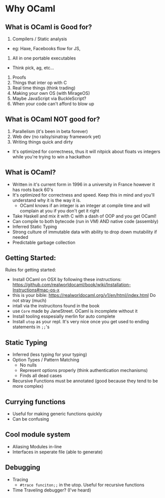 # Why OCaml

## What is OCaml is Good for?

1. Compilers / Static analysis
  - eg: Haxe, Facebooks flow for JS, 
1. All in one portable executables
  - Think pick, ag, etc...
1. Proofs
1. Things that inter op with C
1. Real time things (think trading)
1. Making your own OS (with MirageOS)
1. Maybe JavaScript via BuckleScript?
1. When your code can't afford to blow up 


## What is OCaml NOT good for?

1. Parallelism (it's been in beta forever)
1. Web dev (no railsy/sinatray framework yet)
1. Writing things quick and dirty
  - It's optimized for correctness, thus it will nitpick about floats vs integers while you're trying to win a hackathon

## What is OCaml?

- Written in it's current form in 1996 in a university in France however it has roots back 60's
- It's optimized for correctness and speed. Keep this in mind and you'll understand why it is the way it is.
  - OCaml knows if an integer is an integer at compile time and will complain at you if you don't get it right
- Take Haskell and mix it with C with a dash of OOP and you get OCaml!
- Can compile to both bytecode (run in VM) AND native code (assembly)
- Inferred Static Typing
- Strong culture of immutable data  with ability to drop down mutability if needed
- Predictable garbage collection

## Getting Started:

Rules for getting started:

- Install OCaml on OSX by following these instructions: <https://github.com/realworldocaml/book/wiki/Installation-Instructions#mac-os-x>
- this is your bible: <https://realworldocaml.org/v1/en/html/index.html> Do not stray (much)
- intall via the instrucitons found in the book
- use `Core` made by JaneStreet. OCaml is incomplete without it
- Install tooling esspesially merlin for auto complete
- Install `utop` as your repl. It's very nice once you get used to ending statements in `;;`'s


## Static Typing

- Inferred (less typing for your typing)
- Option Types / Pattern Matching
  - No nulls
  - Represent options properly (think authentication mechanisms)
  - Finds all dead cases
- Recursive Functions must be annotated (good because they tend to be more complex)

## Currying functions

- Useful for making generic functions quickly
- Can be confusing

## Cool module system

- Aliasing Modules in-line
- Interfaces in seperate file (able to generate)

## Debugging

- Tracing
  - `#trace funciton;;` in the utop. Useful for recursive functions
- Time Traveling debugger? (I've heard)
